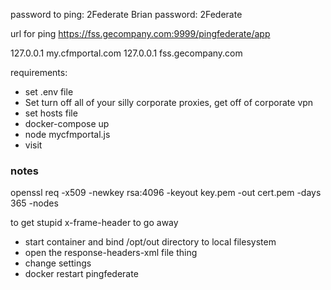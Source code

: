 password to ping: 2Federate
Brian password: 2Federate

url for ping https://fss.gecompany.com:9999/pingfederate/app


127.0.0.1 my.cfmportal.com
127.0.0.1 fss.gecompany.com


requirements:

* set .env file
* Set turn off all of your silly corporate proxies, get off of corporate vpn
* set hosts file
* docker-compose up
* node mycfmportal.js
* visit 


### notes

openssl req -x509 -newkey rsa:4096 -keyout key.pem -out cert.pem -days 365 -nodes



to get stupid x-frame-header to go away
* start container and bind /opt/out directory to local filesystem
* open the response-headers-xml file thing
* change settings
* docker restart pingfederate
